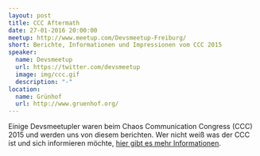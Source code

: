 ```yaml
---
layout: post
title: CCC Aftermath
date: 27-01-2016 20:00:00
meetup: http://www.meetup.com/Devsmeetup-Freiburg/
short: Berichte, Informationen und Impressionen vom CCC 2015
speaker:
  name: Devsmeetup
  url: https://twitter.com/devsmeetup
  image: img/ccc.gif
  description: "-"
location:
  name: Grünhof
  url: http://www.gruenhof.org/
---
```


Einige Devsmeetupler waren beim Chaos Communication Congress (CCC) 2015 und werden uns von diesem berichten.
Wer nicht weiß was der CCC ist und sich informieren möchte, [hier gibt es mehr Informationen](https://events.ccc.de/congress/2015/wiki/Main_Page).